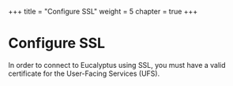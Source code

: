 +++
title = "Configure SSL"
weight = 5
chapter = true
+++


# Configure SSL
In order to connect to Eucalyptus using SSL, you must have a valid certificate for the User-Facing Services (UFS).


